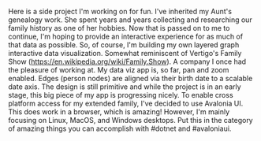 Here is a side project I'm working on for fun.  I've inherited my Aunt's genealogy work.  She spent years and years collecting and researching our family history as one of her hobbies.  Now that is passed on to me to continue, I'm hoping to provide an interactive experience for as much of that data as possible.  So, of course, I'm building my own layered graph interactive data visualization.  Somewhat reminiscent of Vertigo's Family Show (https://en.wikipedia.org/wiki/Family.Show).  A company I once had the pleasure of working at.  My data viz app is, so far, pan and zoom enabled.  Edges (person nodes) are aligned via their birth date to a scalable date axis.  The design is still primitive and while the project is in an early stage, this big piece of my app is progressing nicely.  To enable cross platform access for my extended family, I've decided to use Avalonia UI.  This does work in a browser, which is amazing!  However, I'm mainly focusing on Linux, MacOS, and Windows desktops.  Put this in the category of amazing things you can accomplish with #dotnet and #avaloniaui.


